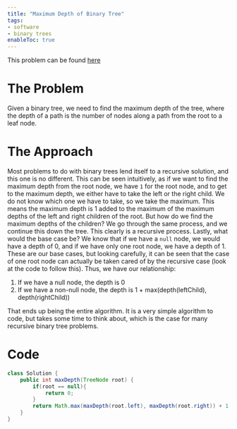 ```yaml
---
title: "Maximum Depth of Binary Tree"
tags:
- software
- binary trees
enableToc: true
---
```

This problem can be found [here](https://leetcode.com/problems/maximum-depth-of-binary-tree/)

# The Problem
Given a binary tree, we need to find the maximum depth of the tree, where the depth of a path is the number of nodes along a path from the root to a leaf node.

# The Approach
Most problems to do with binary trees lend itself to a recursive solution, and this one is no different. This can be seen intuitively, as if we want to find the maximum depth from the root node, we have `1` for the root node, and to get to the maximum depth, we either have to take the left or the right child. We do not know which one we have to take, so we take the maximum. This means the maximum depth is 1 added to the maximum of the maximum depths of the left and right children of the root. But how do we find the maximum depths of the children? We go through the same process, and we continue this down the tree. This clearly is a recursive process. Lastly, what would the base case be? We know that if we have a `null` node, we would have a depth of 0, and if we have only one root node, we have a depth of 1. These are our base cases, but looking carefully, it can be seen that the case of one root node can actually be taken cared of by the recursive case (look at the code to follow this). Thus, we have our relationship:
1. If we have a null node, the depth is 0
2. If we have a non-null node, the depth is 1 + max(depth(leftChild), depth(rightChild))

That ends up being the entire algorithm. It is a very simple algorithm to code, but takes some time to think about, which is the case for many recursive binary tree problems.

# Code
```java
class Solution {
    public int maxDepth(TreeNode root) {
        if(root == null){
            return 0;
        }
        return Math.max(maxDepth(root.left), maxDepth(root.right)) + 1;
    }
}
```